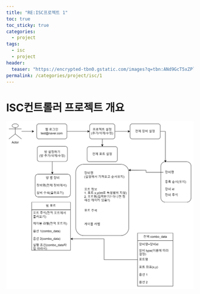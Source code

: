 ```yaml
---
title: "RE:ISC프로젝트 1"
toc: true
toc_sticky: true
categories:
  - project
tags:
  - isc
  - project
header:
  teaser: "https://encrypted-tbn0.gstatic.com/images?q=tbn:ANd9GcT5xZPlxzp2zm_gjNAA6aZeJgqHDV4RtblEwQ&s"
permalink: /categories/project/isc/1
---
```

# ISC컨트롤러 프로젝트 개요
![유저 플로우](https://github.com/park-yina/park-yina.github.io/blob/main/_posts/project/image.png?raw=true)
